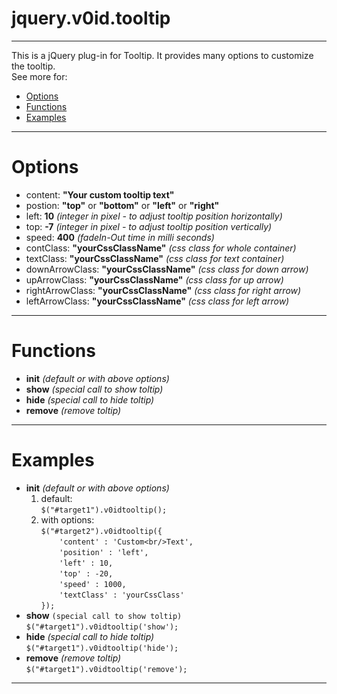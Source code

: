 jquery.v0id.tooltip
===
---

This is a jQuery plug-in for Tooltip. It provides many options to customize the tooltip.  
See more for:
* [Options](https://github.com/virallalakia/jquery.v0id.tooltip/edit/master/README.md#options)
* [Functions](https://github.com/virallalakia/jquery.v0id.tooltip/edit/master/README.md#functions)
* [Examples](https://github.com/virallalakia/jquery.v0id.tooltip/edit/master/README.md#examples)

---

Options
===
* content: **"Your custom tooltip text"**
* postion: **"top"** or **"bottom"** or **"left"** or **"right"**
* left: **10** _(integer in pixel - to adjust tooltip position horizontally)_
* top: **-7** _(integer in pixel - to adjust tooltip position vertically)_
* speed: **400** _(fadeIn-Out time in milli seconds)_
* contClass: **"yourCssClassName"** _(css class for whole container)_
* textClass: **"yourCssClassName"** _(css class for text container)_
* downArrowClass: **"yourCssClassName"** _(css class for down arrow)_
* upArrowClass: **"yourCssClassName"** _(css class for up arrow)_
* rightArrowClass: **"yourCssClassName"** _(css class for right arrow)_
* leftArrowClass: **"yourCssClassName"** _(css class for left arrow)_

---

Functions
===
* **init** _(default or with above options)_
* **show** _(special call to show toltip)_
* **hide** _(special call to hide toltip)_
* **remove** _(remove toltip)_

---

Examples
===
* **init** _(default or with above options)_
  1. default:  
      `$("#target1").v0idtooltip();`
  2. with options:  
      `$("#target2").v0idtooltip({`  
      `    'content' : 'Custom<br/>Text',`  
      `    'position' : 'left',`  
      `    'left' : 10,`  
      `    'top' : -20,`  
      `    'speed' : 1000,`  
      `    'textClass' : 'yourCssClass'`  
      `});`  
* **show** `(special call to show toltip)`  
    `$("#target1").v0idtooltip('show');`
* **hide** _(special call to hide toltip)_  
    `$("#target1").v0idtooltip('hide');`
* **remove** _(remove toltip)_  
    `$("#target1").v0idtooltip('remove');`

---
